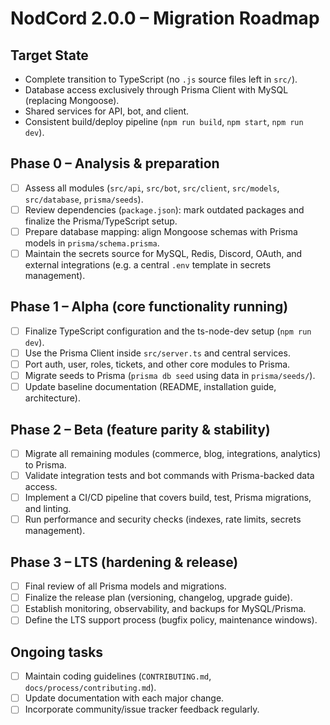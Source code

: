 # NodCord 2.0.0 – Migration Roadmap

## Target State
- Complete transition to TypeScript (no `.js` source files left in `src/`).
- Database access exclusively through Prisma Client with MySQL (replacing Mongoose).
- Shared services for API, bot, and client.
- Consistent build/deploy pipeline (`npm run build`, `npm start`, `npm run dev`).

## Phase 0 – Analysis & preparation
- [ ] Assess all modules (`src/api`, `src/bot`, `src/client`, `src/models`, `src/database`, `prisma/seeds`).
- [ ] Review dependencies (`package.json`): mark outdated packages and finalize the Prisma/TypeScript setup.
- [ ] Prepare database mapping: align Mongoose schemas with Prisma models in `prisma/schema.prisma`.
- [ ] Maintain the secrets source for MySQL, Redis, Discord, OAuth, and external integrations (e.g. a central `.env` template in secrets management).

## Phase 1 – Alpha (core functionality running)
- [ ] Finalize TypeScript configuration and the ts-node-dev setup (`npm run dev`).
- [ ] Use the Prisma Client inside `src/server.ts` and central services.
- [ ] Port auth, user, roles, tickets, and other core modules to Prisma.
- [ ] Migrate seeds to Prisma (`prisma db seed` using data in `prisma/seeds/`).
- [ ] Update baseline documentation (README, installation guide, architecture).

## Phase 2 – Beta (feature parity & stability)
- [ ] Migrate all remaining modules (commerce, blog, integrations, analytics) to Prisma.
- [ ] Validate integration tests and bot commands with Prisma-backed data access.
- [ ] Implement a CI/CD pipeline that covers build, test, Prisma migrations, and linting.
- [ ] Run performance and security checks (indexes, rate limits, secrets management).

## Phase 3 – LTS (hardening & release)
- [ ] Final review of all Prisma models and migrations.
- [ ] Finalize the release plan (versioning, changelog, upgrade guide).
- [ ] Establish monitoring, observability, and backups for MySQL/Prisma.
- [ ] Define the LTS support process (bugfix policy, maintenance windows).

## Ongoing tasks
- [ ] Maintain coding guidelines (`CONTRIBUTING.md`, `docs/process/contributing.md`).
- [ ] Update documentation with each major change.
- [ ] Incorporate community/issue tracker feedback regularly.
